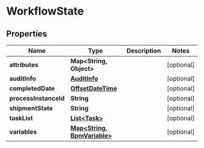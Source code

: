 
# WorkflowState

## Properties
Name | Type | Description | Notes
------------ | ------------- | ------------- | -------------
**attributes** | **Map&lt;String, Object&gt;** |  |  [optional]
**auditInfo** | [**AuditInfo**](AuditInfo.md) |  |  [optional]
**completedDate** | [**OffsetDateTime**](OffsetDateTime.md) |  |  [optional]
**processInstanceId** | **String** |  |  [optional]
**shipmentState** | **String** |  |  [optional]
**taskList** | [**List&lt;Task&gt;**](Task.md) |  |  [optional]
**variables** | [**Map&lt;String, BpmVariable&gt;**](BpmVariable.md) |  |  [optional]



